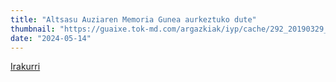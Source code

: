```yaml
---
title: "Altsasu Auziaren Memoria Gunea aurkeztuko dute"
thumbnail: "https://guaixe.tok-md.com/argazkiak/iyp/cache/292_20190329_Altsasu_auzia_jendetza_plazan_Eskerrik_asko_hitzekin_UTZITAKOA_tokikom_1200x675.jpeg"
date: "2024-05-14"
---
```

[Irakurri](https://guaixe.eus/altsasu/1715703294133-altsasu-auziaren-memoria-gunea-aurkeztuko-dute)
